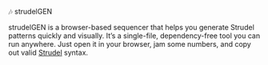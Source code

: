 🎶 strudelGEN

strudelGEN is a browser-based sequencer that helps you generate Strudel patterns quickly and visually.
It’s a single-file, dependency-free tool you can run anywhere. Just open it in your browser, jam some numbers, and copy out valid [Strudel](https://strudel.cc) syntax.
